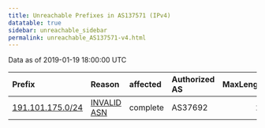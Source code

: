 ```yaml
---
title: Unreachable Prefixes in AS137571 (IPv4)
datatable: true
sidebar: unreachable_sidebar
permalink: unreachable_AS137571-v4.html
---
```


Data as of 2019-01-19 18:00:00 UTC


<div class="datatable-begin"></div>

| Prefix                                                     | Reason                                                                                                   | affected   | Authorized AS   |   MaxLength | Anchor                                         |   unreachable /24s |
|:-----------------------------------------------------------|:---------------------------------------------------------------------------------------------------------|:-----------|:----------------|------------:|:-----------------------------------------------|-------------------:|
| [191.101.175.0/24](https://stat.ripe.net/191.101.175.0/24) | [INVALID ASN](https://rpki-validator.ripe.net/announcement-preview?asn=AS137571&prefix=191.101.175.0/24) | complete   | AS37692         |          24 | [LACNIC](unreachable_LACNIC_RPKI_Root-v4.html) |                  1 |

<div class="datatable-end"></div>